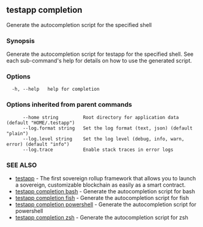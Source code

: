 ## testapp completion

Generate the autocompletion script for the specified shell

### Synopsis

Generate the autocompletion script for testapp for the specified shell.
See each sub-command's help for details on how to use the generated script.


### Options

```
  -h, --help   help for completion
```

### Options inherited from parent commands

```
      --home string         Root directory for application data (default "HOME/.testapp")
      --log.format string   Set the log format (text, json) (default "plain")
      --log.level string    Set the log level (debug, info, warn, error) (default "info")
      --log.trace           Enable stack traces in error logs
```

### SEE ALSO

* [testapp](testapp.md)	 - The first sovereign rollup framework that allows you to launch a sovereign, customizable blockchain as easily as a smart contract.
* [testapp completion bash](testapp_completion_bash.md)	 - Generate the autocompletion script for bash
* [testapp completion fish](testapp_completion_fish.md)	 - Generate the autocompletion script for fish
* [testapp completion powershell](testapp_completion_powershell.md)	 - Generate the autocompletion script for powershell
* [testapp completion zsh](testapp_completion_zsh.md)	 - Generate the autocompletion script for zsh
